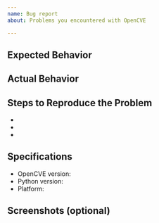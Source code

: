 ```yaml
---
name: Bug report
about: Problems you encountered with OpenCVE

---
```


## Expected Behavior


## Actual Behavior


## Steps to Reproduce the Problem

  -
  -
  -

## Specifications

  - OpenCVE version:
  - Python version:
  - Platform:

## Screenshots (optional)
